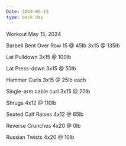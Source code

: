 ```yaml
---
Date: 2024-05-15
type: back day
---
```

Workout May 15, 2024

Barbell Bent Over Row
15 @ 45lb
3x15 @ 135lb

Lat Pulldown
3x15 @ 100lb

Lat Press-down
3x15 @ 50lb

Hammer Curls
3x15 @ 25lb each

Single-arm cable curl
3x15 @ 20lb

Shrugs
4x12 @ 110lb

Seated Calf Raises
4x12 @ 65lb

Reverse Crunches
4x20 @ 0lb

Russian Twists
4x20 @ 10lb